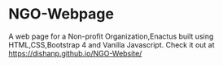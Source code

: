 # NGO-Webpage
A web page for a Non-profit Organization,Enactus built using HTML,CSS,Bootstrap 4 and Vanilla Javascript.
Check it out at https://dishanp.github.io/NGO-Website/
